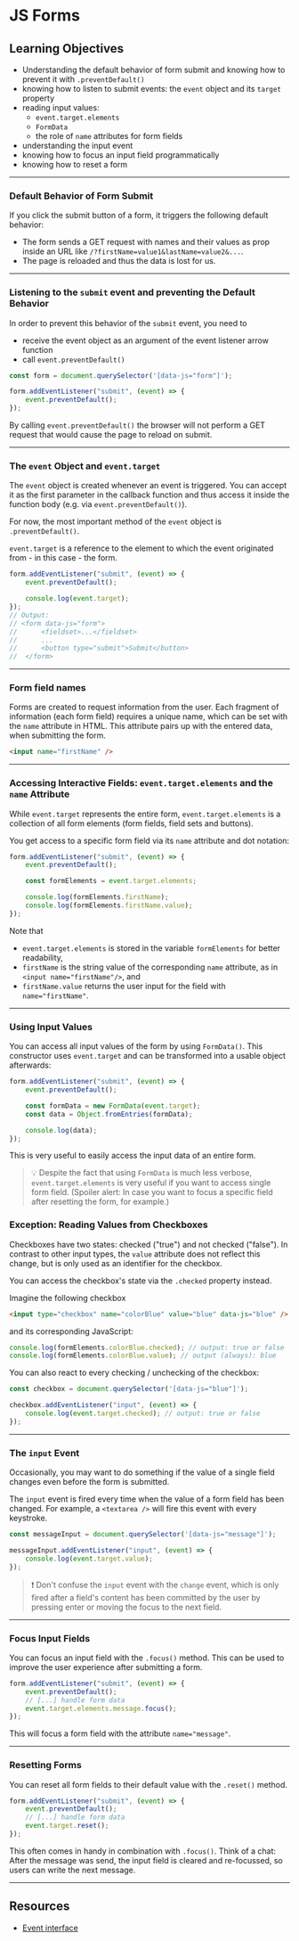 # JS Forms

## Learning Objectives

-   Understanding the default behavior of form submit and knowing how to prevent it with `.preventDefault()`
-   knowing how to listen to submit events: the `event` object and its `target` property
-   reading input values:
    -   `event.target.elements`
    -   `FormData`
    -   the role of `name` attributes for form fields
-   understanding the input event
-   knowing how to focus an input field programmatically
-   knowing how to reset a form

---

### Default Behavior of Form Submit

If you click the submit button of a form, it triggers the following default behavior:

-   The form sends a GET request with names and their values as prop inside an URL like
    `/?firstName=value1&lastName=value2&...`.
-   The page is reloaded and thus the data is lost for us.

---

### Listening to the `submit` event and preventing the Default Behavior

In order to prevent this behavior of the `submit` event, you need to

-   receive the event object as an argument of the event listener arrow function
-   call `event.preventDefault()`

```js
const form = document.querySelector('[data-js="form"]');

form.addEventListener("submit", (event) => {
	event.preventDefault();
});
```

By calling `event.preventDefault()` the browser will not perform a GET request that would cause the
page to reload on submit.

---

### The `event` Object and `event.target`

The `event` object is created whenever an event is triggered. You can accept it as the first
parameter in the callback function and thus access it inside the function body (e.g. via
`event.preventDefault()`).

For now, the most important method of the `event` object is `.preventDefault()`.

`event.target` is a reference to the element to which the event originated from - in this case - the
form.

```js
form.addEventListener("submit", (event) => {
	event.preventDefault();

	console.log(event.target);
});
// Output:
// <form data-js="form">
//		<fieldset>...</fieldset>
//		...
//		<button type="submit">Submit</button>
//	</form>
```

---

### Form field names

Forms are created to request information from the user. Each fragment of information (each form
field) requires a unique name, which can be set with the `name` attribute in HTML. This attribute pairs up with the entered data, when submitting the form.

```html
<input name="firstName" />
```

---

### Accessing Interactive Fields: `event.target.elements` and the `name` Attribute

While `event.target` represents the entire form, `event.target.elements` is a collection of all form
elements (form fields, field sets and buttons).

You get access to a specific form field via its `name` attribute and dot notation:

```js
form.addEventListener("submit", (event) => {
	event.preventDefault();

	const formElements = event.target.elements;

	console.log(formElements.firstName);
	console.log(formElements.firstName.value);
});
```

Note that

-   `event.target.elements` is stored in the variable `formElements` for better readability,
-   `firstName` is the string value of the corresponding `name` attribute, as in
    `<input name="firstName"/>`, and
-   `firstName.value` returns the user input for the field with `name="firstName"`.

---

### Using Input Values

You can access all input values of the form by using `FormData()`. This constructor uses
`event.target` and can be transformed into a usable object afterwards:

```js
form.addEventListener("submit", (event) => {
	event.preventDefault();

	const formData = new FormData(event.target);
	const data = Object.fromEntries(formData);

	console.log(data);
});
```

This is very useful to easily access the input data of an entire form.

> 💡 Despite the fact that using `FormData` is much less verbose, `event.target.elements` is very
> useful if you want to access single form field. (Spoiler alert: In case you want to focus a
> specific field after resetting the form, for example.)

### Exception: Reading Values from Checkboxes

Checkboxes have two states: checked ("true") and not checked ("false"). In contrast to other input
types, the `value` attribute does not reflect this change, but is only used as an identifier for the
checkbox.

You can access the checkbox's state via the `.checked` property instead.

Imagine the following checkbox

```html
<input type="checkbox" name="colorBlue" value="blue" data-js="blue" />
```

and its corresponding JavaScript:

```js
console.log(formElements.colorBlue.checked); // output: true or false
console.log(formElements.colorBlue.value); // output (always): blue
```

You can also react to every checking / unchecking of the checkbox:

```js
const checkbox = document.querySelector('[data-js="blue"]');

checkbox.addEventListener("input", (event) => {
	console.log(event.target.checked); // output: true or false
});
```

---

### The `input` Event

Occasionally, you may want to do something if the value of a single field changes even before the
form is submitted.

The `input` event is fired every time when the value of a form field has been changed. For example,
a `<textarea />` will fire this event with every keystroke.

```js
const messageInput = document.querySelector('[data-js="message"]');

messageInput.addEventListener("input", (event) => {
	console.log(event.target.value);
});
```

> ❗️ Don't confuse the `input` event with the `change` event, which is only fired after a field's
> content has been committed by the user by pressing enter or moving the focus to the next field.

---

### Focus Input Fields

You can focus an input field with the `.focus()` method. This can be used to improve the user
experience after submitting a form.

```js
form.addEventListener("submit", (event) => {
	event.preventDefault();
	// [...] handle form data
	event.target.elements.message.focus();
});
```

This will focus a form field with the attribute `name="message"`.

---

### Resetting Forms

You can reset all form fields to their default value with the `.reset()` method.

```js
form.addEventListener("submit", (event) => {
	event.preventDefault();
	// [...] handle form data
	event.target.reset();
});
```

This often comes in handy in combination with `.focus()`. Think of a chat: After the message was
send, the input field is cleared and re-focussed, so users can write the next message.

---

## Resources

-   [Event interface](https://developer.mozilla.org/en-US/docs/Web/API/Event#properties)
